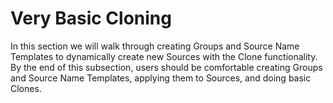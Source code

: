 # Very Basic Cloning

In this section we will walk through creating Groups and Source Name Templates to dynamically create new Sources with the Clone functionality. By the end of this subsection, users should be comfortable creating Groups and Source Name Templates, applying them to Sources, and doing basic Clones.
